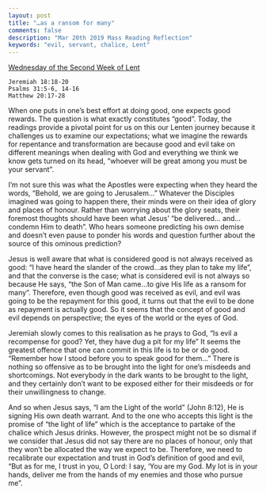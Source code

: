 ```yaml
---
layout: post
title: "…as a ransom for many"
comments: false
description: "Mar 20th 2019 Mass Reading Reflection"
keywords: "evil, servant, chalice, Lent"
---
```


[Wednesday of the Second Week of Lent](https://www.ewtn.com/daily-readings/?date=2019-03-20)

```
Jeremiah 18:18-20
Psalms 31:5-6, 14-16
Matthew 20:17-28 
```
When one puts in one’s best effort at doing good, one expects good rewards. The question is what exactly constitutes “good”. Today, the readings provide a pivotal point for us on this our Lenten journey because it challenges us to examine our expectations; what we imagine the rewards for repentance and transformation are because good and evil take on different meanings when dealing with God and everything we think we know gets turned on its head, “whoever will be great among you must be your servant”. 

I’m not sure this was what the Apostles were expecting when they heard the words, “Behold, we are going to Jerusalem…” Whatever the Disciples imagined was going to happen there, their minds were on their idea of glory and places of honour. Rather than worrying about the glory seats, their foremost thoughts should have been what Jesus’ “be delivered… and… condemn Him to death”. Who hears someone predicting his own demise and doesn’t even pause to ponder his words and question further about the source of this ominous prediction? 

Jesus is well aware that what is considered good is not always received as good: “I have heard the slander of the crowd…as they plan to take my life”, and that the converse is the case; what is considered evil is not always so because He says, “the Son of Man came…to give His life as a ransom for many”. Therefore, even though good was received as evil, and evil was going to be the repayment for this good, it turns out that the evil to be done as repayment is actually good. So it seems that the concept of good and evil depends on perspective; the eyes of the world or the eyes of God.   

Jeremiah slowly comes to this realisation as he prays to God, “Is evil a recompense for good? Yet, they have dug a pit for my life” It seems the greatest offence that one can commit in this life is to be or do good. “Remember how I stood before you to speak good for them…” There is nothing so offensive as to be brought into the light for one’s misdeeds and shortcomings. Not everybody in the dark wants to be brought to the light, and they certainly don’t want to be exposed either for their misdeeds or for their unwillingness to change. 

And so when Jesus says, “I am the Light of the world” (John 8:12), He is signing His own death warrant. And to the one who accepts this light is the promise of “the light of life” which is the acceptance to partake of the chalice which Jesus drinks. However, the prospect might not be so dismal if we consider that Jesus did not say there are no places of honour, only that they won’t be allocated the way we expect to be. Therefore, we need to recalibrate our expectation and trust in God’s definition of good and evil, “But as for me, I trust in you, O Lord: I say, ‘You are my God. My lot is in your hands, deliver me from the hands of my enemies and those who pursue me”. 
 
